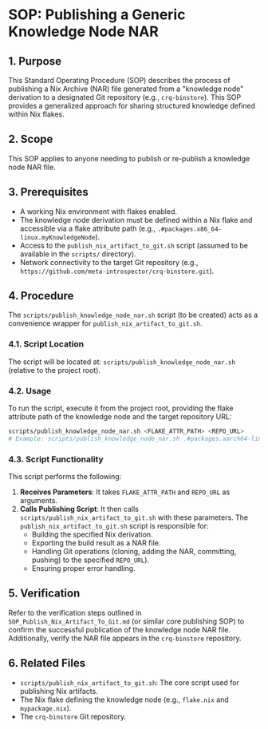 # SOP: Publishing a Generic Knowledge Node NAR

## 1. Purpose

This Standard Operating Procedure (SOP) describes the process of publishing a Nix Archive (NAR) file generated from a "knowledge node" derivation to a designated Git repository (e.g., `crq-binstore`). This SOP provides a generalized approach for sharing structured knowledge defined within Nix flakes.

## 2. Scope

This SOP applies to anyone needing to publish or re-publish a knowledge node NAR file.

## 3. Prerequisites

-   A working Nix environment with flakes enabled.
-   The knowledge node derivation must be defined within a Nix flake and accessible via a flake attribute path (e.g., `.#packages.x86_64-linux.myKnowledgeNode`).
-   Access to the `publish_nix_artifact_to_git.sh` script (assumed to be available in the `scripts/` directory).
-   Network connectivity to the target Git repository (e.g., `https://github.com/meta-introspector/crq-binstore.git`).

## 4. Procedure

The `scripts/publish_knowledge_node_nar.sh` script (to be created) acts as a convenience wrapper for `publish_nix_artifact_to_git.sh`.

### 4.1. Script Location

The script will be located at: `scripts/publish_knowledge_node_nar.sh` (relative to the project root).

### 4.2. Usage

To run the script, execute it from the project root, providing the flake attribute path of the knowledge node and the target repository URL:

```bash
scripts/publish_knowledge_node_nar.sh <FLAKE_ATTR_PATH> <REPO_URL>
# Example: scripts/publish_knowledge_node_nar.sh .#packages.aarch64-linux.knowledge-article-monster-group https://github.com/meta-introspector/crq-binstore.git
```

### 4.3. Script Functionality

This script performs the following:

1.  **Receives Parameters**: It takes `FLAKE_ATTR_PATH` and `REPO_URL` as arguments.
2.  **Calls Publishing Script**: It then calls `scripts/publish_nix_artifact_to_git.sh` with these parameters. The `publish_nix_artifact_to_git.sh` script is responsible for:
    *   Building the specified Nix derivation.
    *   Exporting the build result as a NAR file.
    *   Handling Git operations (cloning, adding the NAR, committing, pushing) to the specified `REPO_URL`).
    *   Ensuring proper error handling.

## 5. Verification

Refer to the verification steps outlined in `SOP_Publish_Nix_Artifact_To_Git.md` (or similar core publishing SOP) to confirm the successful publication of the knowledge node NAR file. Additionally, verify the NAR file appears in the `crq-binstore` repository.

## 6. Related Files

-   `scripts/publish_nix_artifact_to_git.sh`: The core script used for publishing Nix artifacts.
-   The Nix flake defining the knowledge node (e.g., `flake.nix` and `mypackage.nix`).
-   The `crq-binstore` Git repository.
